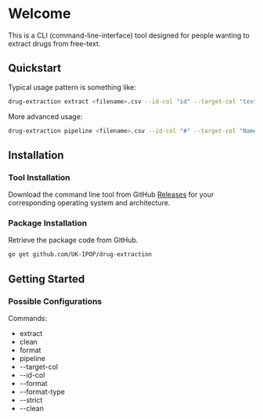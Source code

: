 # Welcome

This is a CLI (command-line-interface) tool designed for 
people wanting to extract drugs from free-text.   

## Quickstart

Typical usage pattern is something like:

```bash
drug-extraction extract <filename>.csv --id-col "id" --target-col "text"
```

More advanced usage:
```bash
drug-extraction pipeline <filename>.csv --id-col "#" --target-col "Name" --format --format-type=csv
```

## Installation

### Tool Installation

Download the command line tool from GitHub [Releases](https://github.com/UK-IPOP/drug-extraction/releases)
for your corresponding operating system and architecture.

### Package Installation

Retrieve the package code from GitHub.

```bash
go get github.com/UK-IPOP/drug-extraction
```

## Getting Started

### Possible Configurations

Commands:
- extract
- clean
- format
- pipeline
- --target-col
- --id-col
- --format
- --format-type
- --strict
- --clean


